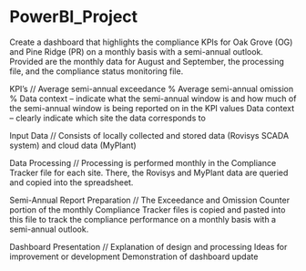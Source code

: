 # PowerBI_Project

Create a dashboard that highlights the compliance KPIs for Oak Grove (OG) and Pine Ridge (PR) on a monthly basis with a semi-annual outlook.  Provided are the monthly data for August and September, the processing file, and the compliance status monitoring file.

KPI’s //
Average semi-annual exceedance %
Average semi-annual omission %
Data context – indicate what the semi-annual window is and how much of the semi-annual window is being reported on in the KPI values
Data context – clearly indicate which site the data corresponds to

Input Data // 
Consists of locally collected and stored data (Rovisys SCADA system) and cloud data (MyPlant)

Data Processing //
Processing is performed monthly in the Compliance Tracker file for each site.  There, the Rovisys and MyPlant data are queried and copied into the spreadsheet.

Semi-Annual Report Preparation //
The Exceedance and Omission Counter portion of the monthly Compliance Tracker files is copied and pasted into this file to track the compliance performance on a monthly basis with a semi-annual outlook.

Dashboard Presentation //
Explanation of design and processing
Ideas for improvement or development
Demonstration of dashboard update
